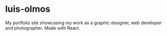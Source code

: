 # luis-olmos
My portfolio site showcasing my work as a graphic designer, web developer and photographer. Made with React.
